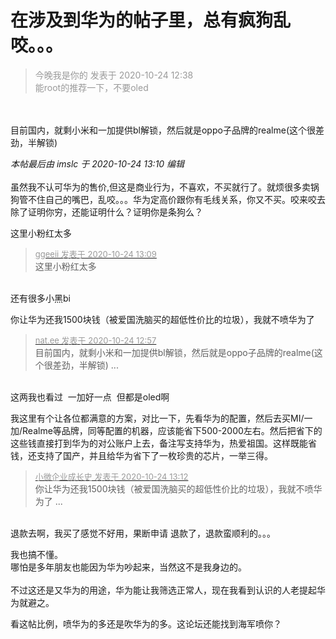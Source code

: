 # 在涉及到华为的帖子里，总有疯狗乱咬。。。


<div class="quote"><blockquote><font color="#999999">今晚我是你的 发表于 2020-10-24 12:38</font><br />
<font color="#999999">能root的推荐一下，不要oled</font></blockquote></div><br />
<br />
目前国内，就剩小米和一加提供bl解锁，然后就是oppo子品牌的realme(这个很差劲，半解锁)

<i class="pstatus"> 本帖最后由 imslc 于 2020-10-24 13:10 编辑 </i><br />
<br />
虽然我不认可华为的售价,但这是商业行为，不喜欢，不买就行了。就烦很多卖锅狗管不住自己的嘴巴，乱咬。。。华为定高价跟你有毛线关系，你又不买。咬来咬去除了证明你穷，还能证明什么？证明你是条狗么？

这里小粉红太多

<div class="quote"><blockquote><font size="2"><a href="https://www.hostloc.com/forum.php?mod=redirect&amp;goto=findpost&amp;pid=9345414&amp;ptid=757922" target="_blank"><font color="#999999">ggeeii 发表于 2020-10-24 13:09</font></a></font><br />
这里小粉红太多</blockquote></div><br />
还有很多小黑bi

你让华为还我1500块钱（被爱国洗脑买的超低性价比的垃圾），我就不喷华为了<img src="static/image/smiley/yct/015.gif" smilieid="38" border="0" alt="" />

<div class="quote"><blockquote><font size="2"><a href="https://www.hostloc.com/forum.php?mod=redirect&amp;goto=findpost&amp;pid=9345375&amp;ptid=757922" target="_blank"><font color="#999999">nat.ee 发表于 2020-10-24 12:57</font></a></font><br />
目前国内，就剩小米和一加提供bl解锁，然后就是oppo子品牌的realme(这个很差劲，半解锁) ...</blockquote></div><br />
这两我也看过&nbsp;&nbsp;一加好一点&nbsp;&nbsp;但都是oled啊<img id="aimg_VT1If" onclick="zoom(this, this.src, 0, 0, 0)" class="zoom" src="https://cdn.jsdelivr.net/gh/hishis/forum-master/public/images/patch.gif" onmouseover="img_onmouseoverfunc(this)" onload="thumbImg(this)" border="0" alt="" />

我这里有个让各位都满意的方案，对比一下，先看华为的配置，然后去买MI/一加/Realme等品牌，同等配置的机器，应该能省下500-2000左右。然后把省下的这些钱直接打到华为的对公账户上去，备注写支持华为，热爱祖国。这样既能省钱，还支持了国产，并且给华为省下了一枚珍贵的芯片，一举三得。

<div class="quote"><blockquote><font size="2"><a href="https://www.hostloc.com/forum.php?mod=redirect&amp;goto=findpost&amp;pid=9345418&amp;ptid=757922" target="_blank"><font color="#999999">小微企业成长史 发表于 2020-10-24 13:12</font></a></font><br />
你让华为还我1500块钱（被爱国洗脑买的超低性价比的垃圾），我就不喷华为了 ...</blockquote></div><br />
退款去啊，我买了感觉不好用，果断申请 退款了，退款蛮顺利的。。。 

我也搞不懂。<br />
哪怕是多年朋友也能因为华为吵起来，当然这不是我身边的。<br />
<br />
不过这还是又华为的用途，华为能让我筛选正常人，现在我看到认识的人老提起华为就避之。

看这帖比例，喷华为的多还是吹华为的多。这论坛还能找到海军喷你？

